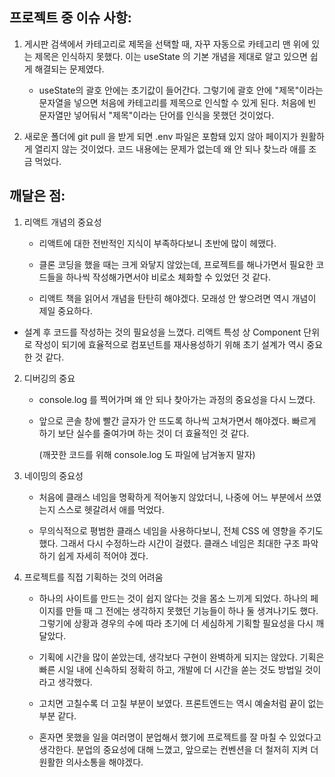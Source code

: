 ## 프로젝트 중 이슈 사항:

1. 게시판 검색에서 카테고리로 제목을 선택할 때, 자꾸 자동으로 카테고리 맨 위에 있는 제목은 인식하지 못했다. 이는 useState 의 기본 개념을 제대로 알고 있으면 쉽게 해결되는 문제였다.
   - useState의 괄호 안에는 초기값이 들어간다. 그렇기에 괄호 안에 "제목"이라는 문자열을 넣으면 처음에 카테고리를 제목으로 인식할 수 있게 된다. 처음에 빈 문자열만 넣어둬서 "제목"이라는 단어를 인식을 못했던 것이었다. 

2. 새로운 폴더에 git pull 을 받게 되면 .env 파일은 포함돼 있지 않아 페이지가 원활하게 열리지 않는 것이었다. 코드 내용에는 문제가 없는데 왜 안 되나 찾느라 애를 조금 먹었다. 



## 깨달은 점:

1. 리액트 개념의 중요성

   - 리액트에 대한 전반적인 지식이 부족하다보니 초반에 많이 헤맸다.

   - 클론 코딩을 했을 때는 크게 와닿지 않았는데, 프로젝트를 해나가면서 필요한 코드들을 하나씩 작성해가면서야 비로소 체화할 수 있었던 것 같다. 

   - 리액트 책을 읽어서 개념을 탄탄히 해야겠다.  모래성 안 쌓으려면 역시 개념이 제일 중요하다.

  - 설계 후 코드를 작성하는 것의 필요성을 느꼈다. 리액트 특성 상  Component 단위로 작성이 되기에 효율적으로 컴포넌트를 재사용성하기 위해 초기 설계가 역시 중요한 것 같다. 
   

2. 디버깅의 중요

   - console.log 를 찍어가며 왜 안 되나 찾아가는 과정의 중요성을 다시 느꼈다.

   - 앞으로 콘솔 창에 빨간 글자가 안 뜨도록 하나씩 고쳐가면서 해야겠다. 빠르게 하기 보단 실수를 줄여가며 하는 것이 더 효율적인 것 같다.

     (깨끗한 코드를 위해 console.log 도 파일에 남겨놓지 말자)

     

3. 네이밍의 중요성

   - 처음에 클래스 네임을 명확하게 적어놓지 않았더니, 나중에 어느 부분에서 쓰였는지 스스로 헷갈려서 애를 먹었다. 

   - 무의식적으로 평범한 클래스 네임을 사용하다보니, 전체 CSS 에 영향을 주기도 했다. 그래서 다시 수정하느라 시간이 걸렸다. 클래스 네임은 최대한 구조 파악하기 쉽게 자세히 적어야 겠다.

     

4. 프로젝트를 직접 기획하는 것의 어려움

   - 하나의 사이트를 만드는 것이 쉽지 않다는 것을 몸소 느끼게 되었다. 하나의 페이지를 만들 때 그 전에는 생각하지 못했던 기능들이 하나 둘 생겨나기도 했다. 그렇기에 상황과 경우의 수에 따라 초기에 더 세심하게 기획할 필요성을 다시 깨달았다. 

   - 기획에 시간을 많이 쏟았는데, 생각보다 구현이 완벽하게 되지는 않았다. 기획은 빠른 시일 내에 신속하되 정확히 하고, 개발에 더 시간을 쏟는 것도 방법일 것이라고 생각했다. 

   -  고치면 고칠수록 더 고칠 부분이 보였다. 프론트엔드는 역시 예술처럼 끝이 없는 부분 같다. 

   - 혼자면 못했을 일을 여러명이 분업해서 했기에 프로젝트를 잘 마칠 수 있었다고 생각한다. 분업의 중요성에 대해 느꼈고, 앞으로는 컨벤션을 더 철저히 지켜 더 원활한 의사소통을 해야겠다.

     